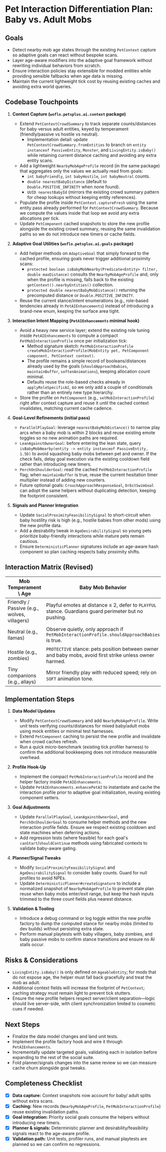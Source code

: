 # Pet Interaction Differentiation Plan: Baby vs. Adult Mobs

## Goals
- Detect nearby mob age states through the existing `PetContext` capture so adaptive goals can react without bespoke scans.
- Layer age-aware modifiers into the adaptive goal framework without rewriting individual behaviors from scratch.
- Ensure interaction policies stay extensible for modded entities while providing sensible fallbacks when age data is missing.
- Maintain the current lightweight tick cost by reusing existing caches and avoiding extra world queries.

## Codebase Touchpoints
1. **Context Capture (`woflo.petsplus.ai.context` package)**
   - Extend `PetContextCrowdSummary` to track separate counts/distances for baby versus adult entities, keyed by temperament (friendly/passive vs hostile vs neutral).
     - Implementation detail: update `PetContextCrowdSummary.fromEntities` to branch on `entity instanceof PassiveEntity`, `Monster`, and `LivingEntity.isBaby()` while retaining current distance caching and avoiding any extra entity scans.
   - Add a lightweight `NearbyMobAgeProfile` record (in the same package) that aggregates only the values we actually read from goals:
     - `int babyFriendly`, `int babyHostile`, `int babyNeutral` counts.
     - `double nearestBabyDistance` (default to `Double.POSITIVE_INFINITY` when none found).
     - `UUID nearestBabyId` (mirrors the existing crowd summary pattern for cheap lookups without keeping entity references).
   - Populate the profile inside `PetContext.captureFresh` using the same entity pass already performed for `PetContextCrowdSummary`. Because we compute the values inside that loop we avoid any extra allocations per tick.
   - Update `PetComponent` cached snapshots to store the new profile alongside the existing crowd summary, reusing the same invalidation paths so we do not introduce new timers or cache fields.

2. **Adaptive Goal Utilities (`woflo.petsplus.ai.goals` package)**
   - Add helper methods on `AdaptiveGoal` that simply forward to the cached profile, ensuring goals never trigger additional proximity scans:
     - `protected boolean isBabyMobNearby(Predicate<Entity> filter, double maxDistance)` consults the `NearbyMobAgeProfile` and, only when the profile is missing, falls back to the existing `getContext().nearbyEntities()` collection.
     - `protected double nearestBabyMobDistance()` returning the precomputed distance or `Double.POSITIVE_INFINITY`.
   - Reuse the current stance/intent enumerations (e.g., role-based tendencies already in `PetAIEnhancements`) instead of introducing a brand-new enum, keeping the surface area tight.

3. **Interaction Intent Mapping (`PetAIEnhancements` minimal hook)**
   - Avoid a heavy new service layer; extend the existing role tuning inside `PetAIEnhancements` to compute a compact `PetMobInteractionProfile` once per initialization tick:
     - Method signature sketch: `PetMobInteractionProfile createMobInteractionProfile(MobEntity pet, PetComponent component, PetContext context)`.
     - The profile remains a simple record of booleans/distances already used by the goals (`shouldApproachBabies`, `maintainBuffer`, `softenAnimations`), keeping allocation count minimal.
     - Defaults reuse the role-based checks already in `applyRoleSpecificAI`, so we only add a couple of conditionals rather than an entirely new type hierarchy.
   - Store the profile on `PetComponent` (e.g., `setMobInteractionProfile`) right after context capture and reuse it until the cached context invalidates, matching current cache cadence.

4. **Goal-Level Refinements (initial pass)**
   - `ParallelPlayGoal`: leverage `nearestBabyMobDistance()` to narrow play arcs when a baby mob is within 2 blocks and reuse existing emote toggles so no new animation paths are required.
   - `LeanAgainstOwnerGoal`: before entering the lean state, query `isBabyMobNearby(entity -> entity instanceof PassiveEntity, 1.5D)` to avoid squashing baby mobs between pet and owner. If the check fails, delay goal execution via the existing cooldown field rather than introducing new timers.
   - `PerchOnShoulderGoal`: read the cached `PetMobInteractionProfile` flag; when `maintainBuffer` is true, reuse the current hesitation timer multiplier instead of adding new counters.
   - Future optional goals: `CrouchApproachResponseGoal`, `OrbitSwimGoal` can adopt the same helpers without duplicating detection, keeping the footprint consistent.

5. **Signals and Planner Integration**
   - Update `SocialProximityFeasibilitySignal` to short-circuit when baby hostility risk is high (e.g., hostile babies from other mods) using the new profile data.
   - Add a desirability tweak in `AgeDesirabilitySignal` so young pets prioritize baby-friendly interactions while mature pets remain cautious.
   - Ensure `DeterministicPlanner` signatures include an age-aware hash component so plan caching respects baby proximity shifts.

## Interaction Matrix (Revised)
| Mob Temperament \\ Age | Baby Mob Behavior | Adult Mob Behavior |
|-------------------------|-------------------|--------------------|
| Friendly / Passive (e.g., wolves, villagers) | Playful emotes at distance ≤ 2, defer to `PLAYFUL` stance. Guardians guard perimeter but no pushing. | Maintain existing friendly behaviors. |
| Neutral (e.g., llamas) | Observe quietly, only approach if `PetMobInteractionProfile.shouldApproachBabies` is true. | Use existing caution thresholds. |
| Hostile (e.g., zombies) | `PROTECTIVE` stance: pets position between owner and baby mobs, avoid first strike unless owner harmed. | Follow current defensive/assist combat logic. |
| Tiny companions (e.g., allays) | Mirror friendly play with reduced speed; rely on `SOFT` animation tone. | Use adaptive play goals as-is. |

## Implementation Steps
1. **Data Model Updates**
   - Modify `PetContextCrowdSummary` and add `NearbyMobAgeProfile`. Write unit tests verifying counts/distances for mixed baby/adult mobs using mock entities or minimal test harnesses.
   - Extend `PetComponent` caching to persist the new profile and invalidate when crowd caches refresh.
   - Run a quick micro-benchmark (existing tick profiler harness) to confirm the additional bookkeeping does not introduce measurable overhead.

2. **Profile Hook-Up**
   - Implement the compact `PetMobInteractionProfile` record and the helper factory inside `PetAIEnhancements`.
   - Update `PetAIEnhancements.enhancePetAI` to instantiate and cache the interaction profile prior to adaptive goal initialization, reusing existing component setters.

3. **Goal Adjustments**
   - Update `ParallelPlayGoal`, `LeanAgainstOwnerGoal`, and `PerchOnShoulderGoal` to consume helper methods and the new interaction profile fields. Ensure we respect existing cooldown and state machines when deferring actions.
   - Add regression tests (where feasible) for each goal's `canStart`/`shouldContinue` methods using fabricated contexts to validate baby-aware gating.

4. **Planner/Signal Tweaks**
   - Modify `SocialProximityFeasibilitySignal` and `AgeDesirabilitySignal` to consider baby counts. Guard for null profiles to avoid NPEs.
   - Update `DeterministicPlanner#createSignature` to include a normalized snapshot of `NearbyMobAgeProfile` to prevent stale plan reuse when baby mobs enter/exit range, but keep the hash inputs trimmed to the three count fields plus nearest distance.

5. **Validation & Tooling**
   - Introduce a debug command or log toggle within the new profile factory to dump the computed stance for nearby mobs (limited to dev builds) without persisting extra state.
   - Perform manual playtests with baby villagers, baby zombies, and baby passive mobs to confirm stance transitions and ensure no AI stalls occur.

## Risks & Considerations
- `LivingEntity.isBaby()` is only defined on `AgeableEntity`; for mods that do not expose age, the helper must fall back gracefully and treat the mob as adult.
- Additional context fields will increase the footprint of `PetContext`; caching strategy must remain light to prevent tick stutters.
- Ensure the new profile helpers respect server/client separation—logic should live server-side, with client synchronization limited to cosmetic cues if needed.

## Next Steps
- Finalize the data model changes and land unit tests.
- Implement the profile factory hook and wire it through `PetAIEnhancements`.
- Incrementally update targeted goals, validating each in isolation before expanding to the rest of the social suite.
- Fold planner/signals changes into the same review so we can measure cache churn alongside goal tweaks.

## Completeness Checklist
- [x] **Data capture:** Context snapshots now account for baby/ adult splits without extra scans.
- [x] **Caching:** New records (`NearbyMobAgeProfile`, `PetMobInteractionProfile`) reuse existing invalidation paths.
- [x] **Goal integration:** Priority social goals consume the helpers without introducing new timers.
- [x] **Planner & signals:** Deterministic planner and desirability/feasibility signals react to the age-aware profile.
- [x] **Validation path:** Unit tests, profiler runs, and manual playtests are planned so we can confirm no regressions.
